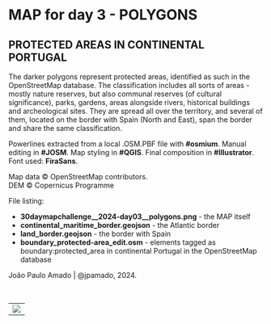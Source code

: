 <h1>MAP for day 3 - POLYGONS</h1>
<h2>PROTECTED AREAS IN CONTINENTAL PORTUGAL</h2>
<p>The darker polygons represent protected areas, identified as such in the OpenStreetMap database. The classification includes all sorts of areas - mostly nature reserves, but also communal reserves (of cultural significance), parks, gardens, areas alongside rivers, historical buildings and archeological sites. They are spread all over the territory, and several of them, located on the border with Spain (North and East), span the border and share the same classification.</p>
<p>Powerlines extracted from a local .OSM.PBF file with <b>#osmium</b>. Manual editing in <b>#JOSM</b>. Map styling in <b>#QGIS</b>. Final composition in <b>#Illustrator</b>. Font used: <b>FiraSans</b>.</p>
<p>Map data © OpenStreetMap contributors.<br>
DEM © Copernicus Programme</p>
<p>File listing:</p>
<ul>
  <li><b>30daymapchallenge__2024-day03__polygons.png</b> - the MAP itself</li>
  <li><b>continental_maritime_border.geojson</b> - the Atlantic border</li>
  <li><b>land_border.geojson</b> - the border with Spain</li>
  <li><b>boundary_protected-area_edit.osm</b> - elements tagged as boundary:protected_area in continental Portugal in the OpenStreetMap database</li>
</ul>
<p>João Paulo Amado | @jpamado, 2024.</p>
<p>&nbsp;</p>
<table>
<tr>
<td style="border:thin #000">
<img src="30daymapchallenge__2024-day03__polygons.png" width=auto>
</td>
</tr>
</table>
